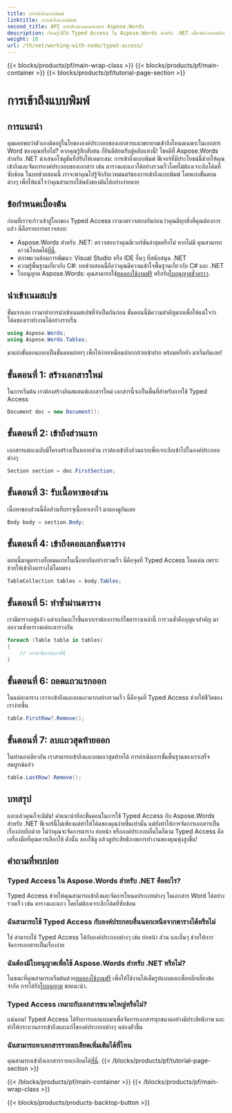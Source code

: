 ```yaml
---
title: การเข้าถึงแบบพิมพ์
linktitle: การเข้าถึงแบบพิมพ์
second_title: API การประมวลผลเอกสาร Aspose.Words
description: เรียนรู้วิธีใช้ Typed Access ใน Aspose.Words สำหรับ .NET เพื่อจัดการองค์ประกอบเอกสาร เช่น ตารางและแถวได้อย่างง่ายดาย คำแนะนำทีละขั้นตอนนี้จะทำให้เวิร์กโฟลว์ของคุณง่ายขึ้น
weight: 10
url: /th/net/working-with-node/typed-access/
---
```


{{< blocks/products/pf/main-wrap-class >}}
{{< blocks/products/pf/main-container >}}
{{< blocks/products/pf/tutorial-page-section >}}

# การเข้าถึงแบบพิมพ์

## การแนะนำ

คุณเคยพบว่าตัวเองติดอยู่ในใยขององค์ประกอบของเอกสารและพยายามเข้าถึงโหนดเฉพาะในเอกสาร Word ของคุณหรือไม่? หากคุณรู้สึกสับสน ก็ยินดีต้อนรับสู่คลับแห่งนี้! โชคดีที่ Aspose.Words สำหรับ .NET นำเสนอโซลูชันที่ปรับให้เหมาะสม: การเข้าถึงแบบพิมพ์ ฟีเจอร์ที่มีประโยชน์นี้ช่วยให้คุณเข้าถึงและจัดการองค์ประกอบของเอกสาร เช่น ตารางและแถวได้อย่างรวดเร็วโดยไม่ต้องเจาะลึกโค้ดที่ซับซ้อน ในบทช่วยสอนนี้ เราจะพาคุณไปรู้จักกับเวทมนตร์ของการเข้าถึงแบบพิมพ์ โดยแบ่งขั้นตอนต่างๆ เพื่อให้แน่ใจว่าคุณสามารถใช้พลังของมันได้อย่างง่ายดาย

## ข้อกำหนดเบื้องต้น

ก่อนที่เราจะก้าวเข้าสู่โลกของ Typed Access เรามาตรวจสอบกันก่อนว่าคุณมีทุกสิ่งที่คุณต้องการแล้ว นี่คือรายการตรวจสอบ:

-  Aspose.Words สำหรับ .NET: ตรวจสอบว่าคุณมีเวอร์ชันล่าสุดหรือไม่ หากไม่มี คุณสามารถดาวน์โหลดได้[ที่นี่](https://releases.aspose.com/words/net/).
- สภาพแวดล้อมการพัฒนา: Visual Studio หรือ IDE อื่นๆ ที่สนับสนุน .NET
- ความรู้พื้นฐานเกี่ยวกับ C#: บทช่วยสอนนี้ถือว่าคุณมีความเข้าใจพื้นฐานเกี่ยวกับ C# และ .NET
-  ใบอนุญาต Aspose.Words: คุณสามารถใช้[ทดลองใช้งานฟรี](https://releases.aspose.com/) หรือรับ[ใบอนุญาตชั่วคราว](https://purchase.aspose.com/temporary-license/).

## นำเข้าเนมสเปซ

ขั้นแรกเลย เรามาทำการนำเข้าเนมสเปซที่จำเป็นกันก่อน ขั้นตอนนี้มีความสำคัญมากเพื่อให้แน่ใจว่าโค้ดของเราทำงานได้อย่างราบรื่น

```csharp
using Aspose.Words;
using Aspose.Words.Tables;
```

มาแบ่งขั้นตอนออกเป็นขั้นตอนย่อยๆ เพื่อให้ง่ายเหมือนปอกกล้วยเข้าปาก พร้อมหรือยัง มาเริ่มกันเลย!

## ขั้นตอนที่ 1: สร้างเอกสารใหม่

ในการเริ่มต้น เราต้องสร้างอินสแตนซ์เอกสารใหม่ เอกสารนี้จะเป็นพื้นที่สำหรับการใช้ Typed Access

```csharp
Document doc = new Document();
```

## ขั้นตอนที่ 2: เข้าถึงส่วนแรก

เอกสารแต่ละฉบับมีโครงสร้างเป็นหลายส่วน เราต้องเข้าถึงส่วนแรกเพื่อเจาะลึกเข้าไปในองค์ประกอบต่างๆ

```csharp
Section section = doc.FirstSection;
```

## ขั้นตอนที่ 3: รับเนื้อหาของส่วน

เนื้อหาของส่วนนี้คือส่วนที่บรรจุเนื้อหาเอาไว้ มาลองดูกันเลย

```csharp
Body body = section.Body;
```

## ขั้นตอนที่ 4: เข้าถึงคอลเลกชันตาราง

ตอนนี้มาดูตารางทั้งหมดภายในเนื้อหากันอย่างรวดเร็ว นี่คือจุดที่ Typed Access โดดเด่น เพราะช่วยให้เข้าถึงตารางได้โดยตรง

```csharp
TableCollection tables = body.Tables;
```

## ขั้นตอนที่ 5: ทำซ้ำผ่านตาราง

เรามีตารางอยู่แล้ว แต่จะเกิดอะไรขึ้นหากเราต้องการแก้ไขตารางเหล่านี้ การวนซ้ำคือกุญแจสำคัญ มาลองวนซ้ำตารางแต่ละตารางกัน

```csharp
foreach (Table table in tables)
{
    // เราจะจัดการแถวที่นี่
}
```

## ขั้นตอนที่ 6: ถอดแถวแรกออก

ในแต่ละตาราง เราจะเข้าถึงและลบแถวแรกอย่างรวดเร็ว นี่คือจุดที่ Typed Access ช่วยให้ชีวิตของเราง่ายขึ้น

```csharp
table.FirstRow?.Remove();
```

## ขั้นตอนที่ 7: ลบแถวสุดท้ายออก

ในทำนองเดียวกัน เราสามารถเข้าถึงและลบแถวสุดท้ายได้ การดำเนินการขั้นพื้นฐานของเราเสร็จสมบูรณ์แล้ว

```csharp
table.LastRow?.Remove();
```

## บทสรุป

และแล้วคุณก็จะมีมัน! คำแนะนำทีละขั้นตอนในการใช้ Typed Access กับ Aspose.Words สำหรับ .NET ฟีเจอร์นี้ไม่เพียงแต่ทำให้โค้ดของคุณง่ายขึ้นเท่านั้น แต่ยังทำให้การจัดการเอกสารเป็นเรื่องง่ายอีกด้วย ไม่ว่าคุณจะจัดการตาราง ย่อหน้า หรือองค์ประกอบอื่นใดก็ตาม Typed Access คือเครื่องมือที่คุณควรเลือกใช้ ดังนั้น ลองใช้ดู แล้วดูประสิทธิภาพการทำงานของคุณพุ่งสูงขึ้น!

## คำถามที่พบบ่อย

### Typed Access ใน Aspose.Words สำหรับ .NET คืออะไร?
Typed Access ช่วยให้คุณสามารถเข้าถึงและจัดการโหนดประเภทต่างๆ ในเอกสาร Word ได้อย่างรวดเร็ว เช่น ตารางและแถว โดยไม่ต้องเจาะลึกโค้ดที่ซับซ้อน

### ฉันสามารถใช้ Typed Access กับองค์ประกอบอื่นนอกเหนือจากตารางได้หรือไม่
ใช่ สามารถใช้ Typed Access ได้กับองค์ประกอบต่างๆ เช่น ย่อหน้า ส่วน และอื่นๆ ช่วยให้การจัดการเอกสารเป็นเรื่องง่าย

### ฉันต้องมีใบอนุญาตเพื่อใช้ Aspose.Words สำหรับ .NET หรือไม่?
 ในขณะที่คุณสามารถเริ่มต้นด้วย[ทดลองใช้งานฟรี](https://releases.aspose.com/) เพื่อให้ใช้งานได้เต็มรูปแบบและเพื่อหลีกเลี่ยงข้อจำกัด การได้รับ[ใบอนุญาต](https://purchase.aspose.com/buy) ขอแนะนำ.

### Typed Access เหมาะกับเอกสารขนาดใหญ่หรือไม่?
แน่นอน! Typed Access ได้รับการออกแบบมาเพื่อจัดการเอกสารทุกขนาดอย่างมีประสิทธิภาพ และทำให้กระบวนการเข้าถึงและแก้ไของค์ประกอบต่างๆ คล่องตัวขึ้น

### ฉันสามารถหาเอกสารรายละเอียดเพิ่มเติมได้ที่ไหน
 คุณสามารถเข้าถึงเอกสารรายละเอียดได้[ที่นี่](https://reference.aspose.com/words/net/).
{{< /blocks/products/pf/tutorial-page-section >}}

{{< /blocks/products/pf/main-container >}}
{{< /blocks/products/pf/main-wrap-class >}}

{{< blocks/products/products-backtop-button >}}

